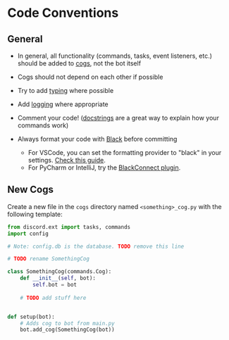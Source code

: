 # Code Conventions

## General

- In general, all functionality (commands, tasks, event listeners, etc.) should be added to
  [cogs](https://discordpy.readthedocs.io/en/stable/ext/commands/cogs.html), not the bot itself

- Cogs should not depend on each other if possible

- Try to add [typing](https://docs.python.org/3/library/typing.html) where possible

- Add [logging](https://docs.python.org/3/howto/logging.html) where appropriate 

- Comment your code!
  ([docstrings](https://www.python.org/dev/peps/pep-0257/)
  are a great way to explain how your commands work)
  
- Always format your code with [Black](https://github.com/psf/black) before committing
  - For VSCode, you can set the formatting provider to "black" in your settings. 
    [Check this guide](https://dev.to/adamlombard/how-to-use-the-black-python-code-formatter-in-vscode-3lo0).
  - For PyCharm or IntelliJ, try the [BlackConnect plugin](https://plugins.jetbrains.com/plugin/14321-blackconnect). 


## New Cogs

Create a new file in the `cogs` directory named
`<something>_cog.py` with the following template:

```python
from discord.ext import tasks, commands
import config

# Note: config.db is the database. TODO remove this line

# TODO rename SomethingCog

class SomethingCog(commands.Cog):
    def __init__(self, bot):
        self.bot = bot
        
    # TODO add stuff here


def setup(bot):
    # Adds cog to bot from main.py
    bot.add_cog(SomethingCog(bot))
```

